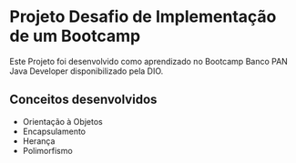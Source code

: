 # Projeto Desafio de Implementação de um Bootcamp 

Este Projeto foi desenvolvido como aprendizado no Bootcamp Banco PAN Java Developer disponibilizado pela DIO.

## Conceitos desenvolvidos
- Orientação à Objetos
- Encapsulamento
- Herança
- Polimorfismo
